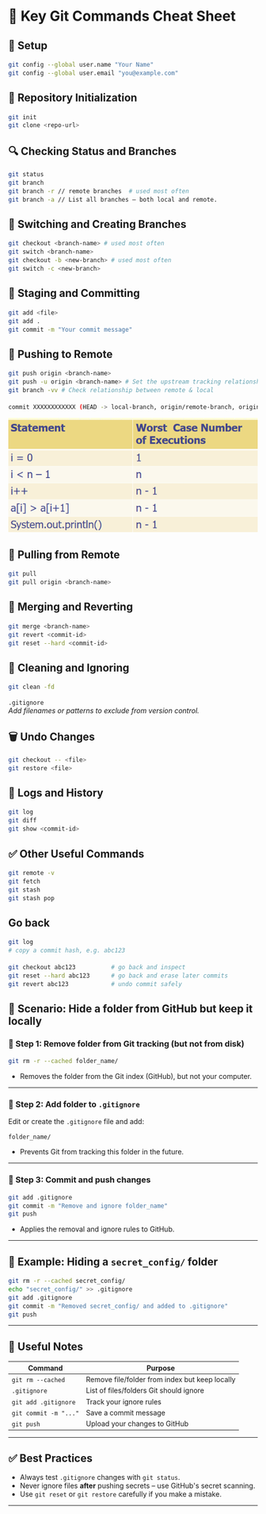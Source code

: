 # 🚀 Key Git Commands Cheat Sheet

## 🔧 Setup

```bash
git config --global user.name "Your Name"
git config --global user.email "you@example.com"
```

## 📁 Repository Initialization

```bash
git init
git clone <repo-url>
```

## 🔍 Checking Status and Branches

```bash
git status
git branch
git branch -r // remote branches  # used most often
git branch -a // List all branches — both local and remote.
```

## 🔀 Switching and Creating Branches

```bash
git checkout <branch-name> # used most often
git switch <branch-name>
git checkout -b <new-branch> # used most often
git switch -c <new-branch>
```

## 💾 Staging and Committing

```bash
git add <file>
git add .
git commit -m "Your commit message"
```

## 🔼 Pushing to Remote

```bash
git push origin <branch-name>
git push -u origin <branch-name> # Set the upstream tracking relationship.
git branch -vv # Check relationship between remote & local

commit XXXXXXXXXXXX (HEAD -> local-branch, origin/remote-branch, origin/HEAD)
```

![alt text](images/image.png)

## 🔽 Pulling from Remote

```bash
git pull
git pull origin <branch-name>
```

## 🔁 Merging and Reverting

```bash
git merge <branch-name>
git revert <commit-id>
git reset --hard <commit-id>
```

## 🧼 Cleaning and Ignoring

```bash
git clean -fd
```

`.gitignore`  
_Add filenames or patterns to exclude from version control._

## 🗑 Undo Changes

```bash
git checkout -- <file>
git restore <file>
```

## 🧭 Logs and History

```bash
git log
git diff
git show <commit-id>
```

## ✅ Other Useful Commands

```bash
git remote -v
git fetch
git stash
git stash pop
```

## Go back

```bash
git log
# copy a commit hash, e.g. abc123

git checkout abc123          # go back and inspect
git reset --hard abc123      # go back and erase later commits
git revert abc123            # undo commit safely

```

## 📁 Scenario: Hide a folder from GitHub but keep it locally

### 🔹 Step 1: Remove folder from Git tracking (but not from disk)

```bash
git rm -r --cached folder_name/
```

- Removes the folder from the Git index (GitHub), but not your computer.

---

### 🔹 Step 2: Add folder to `.gitignore`

Edit or create the `.gitignore` file and add:

```
folder_name/
```

- Prevents Git from tracking this folder in the future.

---

### 🔹 Step 3: Commit and push changes

```bash
git add .gitignore
git commit -m "Remove and ignore folder_name"
git push
```

- Applies the removal and ignore rules to GitHub.

---

## 🔄 Example: Hiding a `secret_config/` folder

```bash
git rm -r --cached secret_config/
echo "secret_config/" >> .gitignore
git add .gitignore
git commit -m "Removed secret_config/ and added to .gitignore"
git push
```

---

## 📝 Useful Notes

| Command               | Purpose                                        |
| --------------------- | ---------------------------------------------- |
| `git rm --cached`     | Remove file/folder from index but keep locally |
| `.gitignore`          | List of files/folders Git should ignore        |
| `git add .gitignore`  | Track your ignore rules                        |
| `git commit -m "..."` | Save a commit message                          |
| `git push`            | Upload your changes to GitHub                  |

---

## ✅ Best Practices

- Always test `.gitignore` changes with `git status`.
- Never ignore files **after** pushing secrets – use GitHub's secret scanning.
- Use `git reset` or `git restore` carefully if you make a mistake.

---
